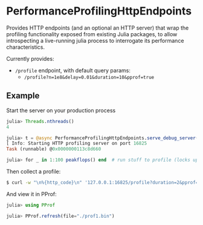 # PerformanceProfilingHttpEndpoints

Provides HTTP endpoints (and an optional an HTTP server) that wrap the profiling
functionality exposed from existing Julia packages, to allow introspecting a live-running
julia process to interrogate its performance characteristics.

Currently provides:
- `/profile` endpoint, with default query params:
    - `/profile?n=1e8&delay=0.01&duration=10&pprof=true`


## Example

Start the server on your production process
```julia
julia> Threads.nthreads()
4

julia> t = @async PerformanceProfilingHttpEndpoints.serve_debug_server()  # Start the profiling server in the background
[ Info: Starting HTTP profiling server on port 16825
Task (runnable) @0x0000000113c8d660

julia> for _ in 1:100 peakflops() end  # run stuff to profile (locks up the REPL)
```

Then collect a profile:
```bash
$ curl -w "\n%{http_code}\n" '127.0.0.1:16825/profile?duration=2&pprof=true' --output prof1.bin
```

And view it in PProf:
```julia
julia> using PProf

julia> PProf.refresh(file="./prof1.bin")
```
